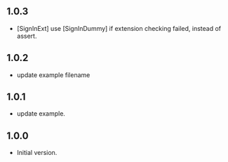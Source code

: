 ## 1.0.3
- [SignInExt] use [SignInDummy] if extension checking failed, instead of assert.

## 1.0.2
- update example filename
## 1.0.1
- update example.
## 1.0.0
- Initial version.
